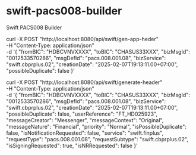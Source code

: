 # swift-pacs008-builder
Swift PACS008 Builder

curl -X POST "http://localhost:8080/api/swift/gen-app-heder" \
     -H "Content-Type: application/json" \
     -d '{
           "fromBIC": "HDBCVNVXXXX",
           "toBIC": "CHASUS33XXX",
           "bizMsgId": "0012533570286",
           "msgDefId": "pacs.008.001.08",
           "bizService": "swift.cbprplus.02",
           "creationDate": "2025-02-07T19:13:11.00+07:00",
           "possibleDuplicate": false
         }'


curl -X POST "http://localhost:8080/api/swift/generate-header" \
     -H "Content-Type: application/json" \
     -d '{
           "fromBIC": "HDBCVNVXXXX",
           "toBIC": "CHASUS33XXX",
           "bizMsgId": "0012533570286",
           "msgDefId": "pacs.008.001.08",
           "bizService": "swift.cbprplus.02",
           "creationDate": "2025-02-07T19:13:11.00+07:00",
           "possibleDuplicate": false,
           "userReference": "FT_HD025923",
           "messageCreator": "Messenger",
           "messageContext": "Original",
           "messageNature": "Financial",
           "priority": "Normal",
           "isPossibleDuplicate": false,
           "isNotificationRequested": false,
           "service": "swift.finplus",
           "requestType": "pacs.008.001.08",
           "requestSubtype": "swift.cbprplus.02",
           "isSigningRequested": true,
           "isNRRequested": false
         }'
